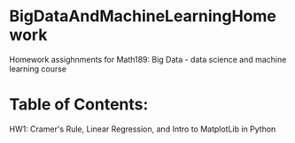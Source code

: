 # BigDataAndMachineLearningHomework

Homework assighnments for Math189: Big Data - data science and machine learning course

# Table of Contents:
HW1: Cramer's Rule, Linear Regression, and Intro to MatplotLib in Python

